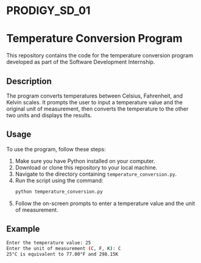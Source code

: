 # PRODIGY_SD_01
# Temperature Conversion Program

This repository contains the code for the temperature conversion program developed as part of the Software Development Internship.

## Description

The program converts temperatures between Celsius, Fahrenheit, and Kelvin scales. It prompts the user to input a temperature value and the original unit of measurement, then converts the temperature to the other two units and displays the results.

## Usage

To use the program, follow these steps:

1. Make sure you have Python installed on your computer.
2. Download or clone this repository to your local machine.
3. Navigate to the directory containing `temperature_conversion.py`.
4. Run the script using the command:
    ```sh
    python temperature_conversion.py
    ```
5. Follow the on-screen prompts to enter a temperature value and the unit of measurement.

## Example

```sh
Enter the temperature value: 25
Enter the unit of measurement (C, F, K): C
25°C is equivalent to 77.00°F and 298.15K
